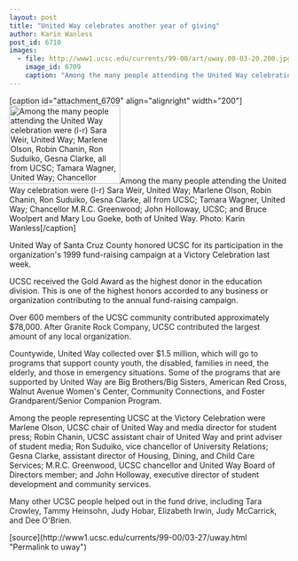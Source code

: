 ```yaml
---
layout: post
title: "United Way celebrates another year of giving"
author: Karin Wanless
post_id: 6710
images:
  - file: http://www1.ucsc.edu/currents/99-00/art/uway.00-03-20.200.jpg
    image_id: 6709
    caption: "Among the many people attending the United Way celebration were (l-r) Sara Weir, United Way; Marlene Olson, Robin Chanin, Ron Suduiko, Gesna Clarke, all from UCSC; Tamara Wagner, United Way; Chancellor M.R.C. Greenwood; John Holloway, UCSC; and Bruce Woolpert and Mary Lou Goeke, both of United Way. Photo: Karin Wanless"
---
```


[caption id="attachment_6709" align="alignright" width="200"]<a href="http://localhost/mysite/wp-content/uploads/2000/03/uway.00-03-20.200.jpg"><img class="size-full wp-image-6709" src="http://localhost/mysite/wp-content/uploads/2000/03/uway.00-03-20.200.jpg" alt="Among the many people attending the United Way celebration were (l-r) Sara Weir, United Way; Marlene Olson, Robin Chanin, Ron Suduiko, Gesna Clarke, all from UCSC; Tamara Wagner, United Way; Chancellor M.R.C. Greenwood; John Holloway, UCSC; and Bruce Woolpert and Mary Lou Goeke, both of United Way. Photo: Karin Wanless" width="200" height="141" /></a>Among the many people attending the United Way celebration were (l-r) Sara Weir, United Way; Marlene Olson, Robin Chanin, Ron Suduiko, Gesna Clarke, all from UCSC; Tamara Wagner, United Way; Chancellor M.R.C. Greenwood; John Holloway, UCSC; and Bruce Woolpert and Mary Lou Goeke, both of United Way. Photo: Karin Wanless[/caption]
<p>
  United Way of Santa Cruz County honored UCSC for its participation in the organization's 1999 fund-raising campaign at a Victory Celebration last week.
</p>UCSC received the Gold Award as the highest donor in the education division. This is one of the highest honors accorded to any business or organization contributing to the annual fund-raising campaign.
<p>
  Over 600 members of the UCSC community contributed approximately $78,000. <font color="#222222">After Granite Rock Company, UCSC contributed the largest amount of any local organization.</font>
</p>
<p>
  <font color="#222222">Countywide, United Way collected over $1.5 million, which will go to programs that support county youth, the disabled, families in need, the elderly, and those in emergency situations. Some of the programs that are supported by United Way are</font> Big Brothers/Big Sisters<font color="#222222">,</font> American Red Cross<font color="#222222">,</font> Walnut Avenue Women's Center, Community Connections, <font color="#222222">and</font> Foster Grandparent/Senior Companion Program.
</p>
<p>
  Among the people representing UCSC at the Victory Celebration were Marlene Olson, UCSC chair of United Way and media director for student press; Robin Chanin, UCSC assistant chair of United Way and print adviser of student media; Ron Suduiko, vice chancellor of University Relations; Gesna Clarke, assistant director of Housing, Dining, and Child Care Services; M.R.C. Greenwood, UCSC chancellor and United Way Board of Directors member; and John Holloway, executive director of student development and community services.
</p>
<p>
  <font color="#222222">Many other UCSC people helped out in the fund drive, including Tara Crowley, Tammy Heinsohn, Judy Hobar, Elizabeth Irwin, Judy McCarrick, and Dee O'Brien.</font>
</p>
<p>

</p>
[source](http://www1.ucsc.edu/currents/99-00/03-27/uway.html "Permalink to uway")
